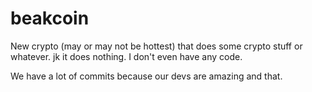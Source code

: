 # beakcoin
New crypto (may or may not be hottest) that does some crypto stuff or whatever. jk it does nothing. I don't even have any code.

We have a lot of commits because our devs are amazing and that.
